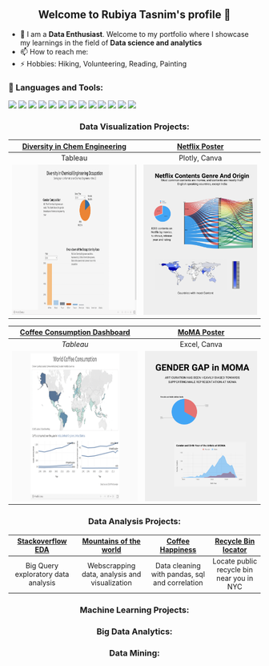 <h2 align = "center"> Welcome to Rubiya Tasnim's profile 👋</h2>

- 🌱 I am a __Data Enthusiast__. Welcome to my portfolio where I showcase my learnings in the field of __Data science and analytics__
- 📫 How to reach me:
- ⚡ Hobbies: Hiking, Volunteering, Reading, Painting 
<!--
**rutasnim/rutasnim** is a ✨ _special_ ✨ repository because its `README.md` (this file) appears on your GitHub profile.

Here are some ideas to get you started:

- 🔭 I’m currently working on ...
- 🌱 I’m currently learning ...
- 👯 I’m looking to collaborate on ...
- 🤔 I’m looking for help with ...
- 💬 Ask me about ...
- 📫 How to reach me: ...
- 😄 Pronouns: ...
- ⚡ Fun fact: ...
-->
<h3> 🧰 Languages and Tools: </h3>

[<img src = "https://img.shields.io/badge/Python-FFD43B?style=for-the-badge&logo=python&logoColor=darkgreen"/>](https://www.python.org) [<img src = "https://img.shields.io/badge/Numpy-777BB4?style=for-the-badge&logo=numpy&logoColor=white"/>](https://numpy.org) 
[<img src="https://img.shields.io/badge/Pandas-2C2D72?style=for-the-badge&logo=pandas&logoColor=white"/>](https://pandas.pydata.org) [![](https://img.shields.io/badge/scikit_learn-F7931E?style=for-the-badge&logo=scikit-learn&logoColor=white)](https://scikit-learn.org/stable/)
[![](https://img.shields.io/badge/MySQL-00000F?style=for-the-badge&logo=mysql&logoColor=white)](https://www.mysql.com)
[![](https://img.shields.io/badge/Tableau-E97627?style=for-the-badge&logo=Tableau&logoColor=white)](https://www.tableau.com)
![](https://img.shields.io/badge/Plotly-239120?style=for-the-badge&logo=plotly&logoColor=white)
[![](https://img.shields.io/badge/json-5E5C5C?style=for-the-badge&logo=json&logoColor=white)](https://www.json.org/json-en.html)
[![](https://img.shields.io/badge/conda-342B029.svg?&style=for-the-badge&logo=anaconda&logoColor=white)](https://www.anaconda.com)
[![](https://img.shields.io/badge/Colab-F9AB00?style=for-the-badge&logo=googlecolab&color=525252)](https://colab.research.google.com)
[![](https://img.shields.io/badge/Microsoft_Excel-217346?style=for-the-badge&logo=microsoft-excel&logoColor=white)](https://www.microsoft.com/en-us/microsoft-365/excel) [![](https://img.shields.io/badge/Microsoft_PowerPoint-B7472A?style=for-the-badge&logo=microsoft-powerpoint&logoColor=white)](https://www.microsoft.com/en-us/microsoft-365/powerpoint) [![](https://img.shields.io/badge/Microsoft_Office-D83B01?style=for-the-badge&logo=microsoft-office&logoColor=white)](https://www.office.com)


<h3 align = "center"> Data Visualization Projects: </h3> 

|[Diversity in Chem Engineering](https://public.tableau.com/app/profile/rubiya.tasnim/viz/GenderGapChemicalEngineering/Dashboard2)|  [Netflix Poster](https://drive.google.com/file/d/1TbEjpp3Efrftk3lWSZ1Q07ZcOucUdPk4/view?usp=sharing)|
| :-:| :-:| 
| Tableau | Plotly, Canva|
| [<img src = "https://github.com/rutasnim/DataViz/blob/main/Posters/ChemE%20Diversity.png" width = 500 height = 300/>](https://public.tableau.com/app/profile/rubiya.tasnim/viz/GenderGapChemicalEngineering/Dashboard2)| [<img src = "https://github.com/rutasnim/DataViz/blob/main/Posters/Netflix%20Data%20Poster.png" width = 500 height = 300/>](https://drive.google.com/file/d/1TbEjpp3Efrftk3lWSZ1Q07ZcOucUdPk4/view?usp=sharing)

|[Coffee Consumption Dashboard](https://public.tableau.com/app/profile/rubiya.tasnim/viz/WorldCoffeeConsumption_16583487329070/Dashboard1)|[MoMA Poster](https://drive.google.com/file/d/1feV2RApwIgmdkTTYbEwLPb0eQ7EDdoX-/view?usp=sharing)|
| :-:| :-:| 
| *Tableau* | Excel, Canva|
|[<img src = "https://github.com/rutasnim/DataViz/blob/main/Posters/Coffee.png" width = 500 height = 300/>](https://public.tableau.com/app/profile/rubiya.tasnim/viz/WorldCoffeeConsumption_16583487329070/Dashboard1)|[<img src = "https://github.com/rutasnim/DataViz/blob/main/Posters/GENDER%20GAP%20in%20MOMA.png" width = 500 height = 300/>](https://drive.google.com/file/d/1feV2RApwIgmdkTTYbEwLPb0eQ7EDdoX-/view?usp=sharing)|



<h3 align = "center"> Data Analysis Projects: </h3> 

| [Stackoverflow EDA](https://github.com/rutasnim/Stackoverflow_Bigquery)|  [Mountains of the world](https://github.com/rutasnim/Mountain_webscrapping)|[Coffee Happiness](https://github.com/rutasnim/Happiness-And-Coffee)| [Recycle Bin locator](https://github.com/rutasnim/RecycleBin_Locator)|
| :-:| :-:| :-:| :-:|
|Big Query exploratory data analysis | Webscrapping data, analysis and visualization | Data cleaning with pandas, sql and correlation |Locate public recycle bin near you in NYC|

<h3 align = "center"> Machine Learning Projects: </h3> 


<h3 align = "center"> Big Data Analytics: </h3> 

<h3 align = "center"> Data Mining: </h3>
